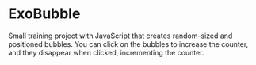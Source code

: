 # ExoBubble

Small training project with JavaScript that creates random-sized and positioned bubbles. You can click on the bubbles to increase the counter, and they disappear when clicked, incrementing the counter.
